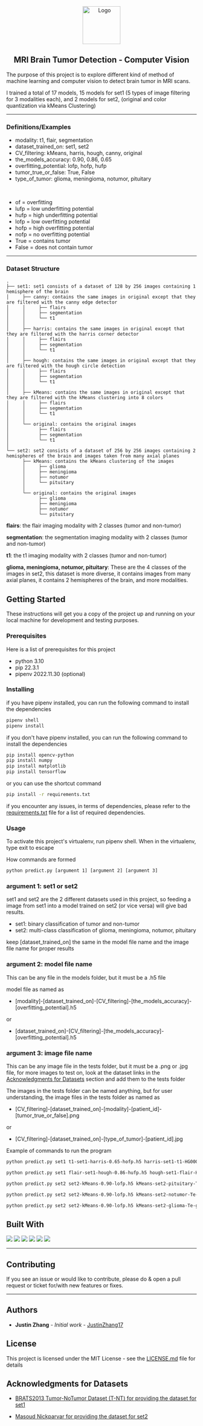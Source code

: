 <div align="center">
  <img src="static/icon.png" alt="Logo" width="100" height="100">

  <h2 align="center">MRI Brain Tumor Detection - Computer Vision</h2>

</div>

The purpose of this project is to explore different kind of method of machine learning and computer vision to detect brain tumor in MRI scans.

I trained a total of 17 models, 15 models for set1 (5 types of image filtering for 3 modalities each), and 2 models for set2, (original and color quantization via kMeans Clustering)

---

### Definitions/Examples

- modality: t1, flair, segmentation
- dataset_trained_on: set1, set2
- CV_filtering: kMeans, harris, hough, canny, original
- the_models_accuracy: 0.90, 0.86, 0.65
- overfitting_potential: lofp, hofp, hufp
- tumor_true_or_false: True, False
- type_of_tumor: glioma, meningioma, notumor, pituitary

<br/>

- of = overfitting
- lufp = low underfitting potential
- hufp = high underfitting potential
- lofp = low overfitting potential
- hofp = high overfitting potential
- nofp = no overfitting potential
- True = contains tumor
- False = does not contain tumor

---

### Dataset Structure

```
.
├── set1: set1 consists of a dataset of 128 by 256 images containing 1 hemisphere of the brain
│     ├── canny: contains the same images in original except that they are filtered with the canny edge detector
│     │     ├── flairs
│     │     ├── segmentation
│     │     └── t1
│     │
│     ├── harris: contains the same images in original except that they are filtered with the harris corner detector
│     │     ├── flairs
│     │     ├── segmentation
│     │     └── t1
│     │
│     ├── hough: contains the same images in original except that they are filtered with the hough circle detection
│     │     ├── flairs
│     │     ├── segmentation
│     │     └── t1
│     │
│     ├── kMeans: contains the same images in original except that they are filtered with the kMeans clustering into 8 colors
│     │     ├── flairs
│     │     ├── segmentation
│     │     └── t1
│     │
│     └── original: contains the original images
│           ├── flairs
│           ├── segmentation
│           └── t1
│
└── set2: set2 consists of a dataset of 256 by 256 images containing 2 hemispheres of the brain and images taken from many axial planes
      ├── kMeans: contains the kMeans clustering of the images
      │     ├── glioma
      │     ├── meningioma
      │     ├── notumor
      │     └── pituitary
      │
      └── original: contains the original images
            ├── glioma
            ├── meningioma
            ├── notumor
            └── pituitary

```

**flairs**: the flair imaging modality with 2 classes (tumor and non-tumor)

**segmentation**: the segmentation imaging modality with 2 classes (tumor and non-tumor)

**t1**: the t1 imaging modality with 2 classes (tumor and non-tumor)

**glioma, meningioma, notumor, pituitary**: These are the 4 classes of the images in set2, this dataset is more diverse, it contains images from many axial planes, it contains 2 hemispheres of the brain, and more modalities.

## Getting Started

These instructions will get you a copy of the project up and running on your local machine for development and testing purposes.

### Prerequisites

Here is a list of prerequisites for this project

- python 3.10
- pip 22.3.1
- pipenv 2022.11.30 (optional)

### Installing

if you have pipenv installed, you can run the following command to install the dependencies

```bash
pipenv shell
pipenv install
```

if you don't have pipenv installed, you can run the following command to install the dependencies

```bash
pip install opencv-python
pip install numpy
pip install matplotlib
pip install tensorflow
```

or you can use the shortcut command

```bash
pip install -r requirements.txt
```

if you encounter any issues, in terms of dependencies, please refer to the [requirements.txt](requirements.txt) file for a list of required dependencies.

### Usage

To activate this project's virtualenv, run pipenv shell.
When in the virtualenv, type exit to escape

How commands are formed

```bash
python predict.py [argument 1] [argument 2] [argument 3]
```

### argument 1: set1 or set2

set1 and set2 are the 2 different datasets used in this project, so feeding a image from set1 into a model trained on set2 (or vice versa) will give bad results.

- set1: binary classification of tumor and non-tumor
- set2: multi-class classification of glioma, meningioma, notumor, pituitary

keep [dataset_trained_on] the same in the model file name and the image file name for proper results

### argument 2: model file name

This can be any file in the models folder, but it must be a .h5 file

model file as named as

- [modality]-[dataset_trained_on]-[CV_filtering]-[the_models_accuracy]-[overfitting_potential].h5

or

- [dataset_trained_on]-[CV_filtering]-[the_models_accuracy]-[overfitting_potential].h5

### argument 3: image file name

This can be any image file in the tests folder, but it must be a .png or .jpg file, for more images to test on, look at the dataset links in the [Acknowledgments for Datasets](#acknowledgments-for-datasets) section and add them to the tests folder

The images in the tests folder can be named anything, but for user understanding, the image files in the tests folder as named as

- [CV_filtering]-[dataset_trained_on]-[modality]-[patient_id]-[tumor_true_or_false].png

or

- [CV_filtering]-[dataset_trained_on]-[type_of_tumor]-[patient_id].jpg

Example of commands to run the program

```bash
python predict.py set1 t1-set1-harris-0.65-hofp.h5 harris-set1-t1-HG0001-85-True.png

python predict.py set1 flair-set1-hough-0.86-hufp.h5 hough-set1-flair-HG0001-57-False.png

python predict.py set2 set2-kMeans-0.90-lofp.h5 kMeans-set2-pituitary-Te-pi_0056.jpg

python predict.py set2 set2-kMeans-0.90-lofp.h5 kMeans-set2-notumor-Te-no_0020.jpg

python predict.py set2 set2-kMeans-0.90-lofp.h5 kMeans-set2-glioma-Te-gl_0025.jpg
```

## Built With

[![](https://img.shields.io/badge/python-000000?style=for-the-badge&logo=python&logoColor=white)]()
[![](https://img.shields.io/badge/numpy-000000?style=for-the-badge&logo=numpy&logoColor=white)]()
[![](https://img.shields.io/badge/OpenCV-000000?style=for-the-badge&logo=opencv&logoColor=white)]()
[![](https://img.shields.io/badge/TensorFlowJS-000000?style=for-the-badge&logo=tensorflow&logoColor=white)]()
[![](https://img.shields.io/badge/keras-000000?style=for-the-badge&logo=keras&logoColor=white)]()
[![](https://img.shields.io/badge/Nextjs-000000?style=for-the-badge&logo=nextdotjs&logoColor=white)]()

---

## Contributing

If you see an issue or would like to contribute, please do & open a pull request or ticket for/with new features or fixes.

---

## Authors

- **Justin Zhang** - _Initial work_ - [JustinZhang17](https://github.com/JustinZhang17)

## License

This project is licensed under the MIT License - see the [LICENSE.md](LICENSE.md) file for details

## Acknowledgments for Datasets

- [BRATS2013 Tumor-NoTumor Dataset (T-NT) for providing the dataset for set1](https://paperswithcode.com/dataset/brats-2013-1)

- [Masoud Nickparvar for providing the dataset for set2](https://www.kaggle.com/datasets/masoudnickparvar/brain-tumor-mri-dataset)
